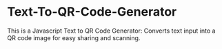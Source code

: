# Text-To-QR-Code-Generator
This is a Javascript Text to QR Code Generator: Converts text input into a QR code image for easy sharing and scanning.
